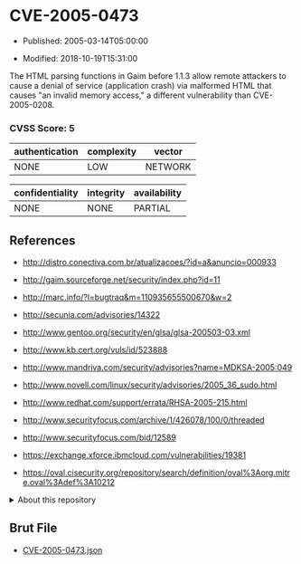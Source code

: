 # CVE-2005-0473

- Published: 2005-03-14T05:00:00

- Modified: 2018-10-19T15:31:00

The HTML parsing functions in Gaim before 1.1.3 allow remote attackers to cause a denial of service (application crash) via malformed HTML that causes "an invalid memory access," a different vulnerability than CVE-2005-0208.

### CVSS Score: **5**

| authentication | complexity | vector |
| --- | --- | --- |
| NONE | LOW | NETWORK |

| confidentiality | integrity | availability |
| --- | --- | --- |
| NONE | NONE | PARTIAL |

## References

* http://distro.conectiva.com.br/atualizacoes/?id=a&anuncio=000933

* http://gaim.sourceforge.net/security/index.php?id=11

* http://marc.info/?l=bugtraq&m=110935655500670&w=2

* http://secunia.com/advisories/14322

* http://www.gentoo.org/security/en/glsa/glsa-200503-03.xml

* http://www.kb.cert.org/vuls/id/523888

* http://www.mandriva.com/security/advisories?name=MDKSA-2005:049

* http://www.novell.com/linux/security/advisories/2005_36_sudo.html

* http://www.redhat.com/support/errata/RHSA-2005-215.html

* http://www.securityfocus.com/archive/1/426078/100/0/threaded

* http://www.securityfocus.com/bid/12589

* https://exchange.xforce.ibmcloud.com/vulnerabilities/19381

* https://oval.cisecurity.org/repository/search/definition/oval%3Aorg.mitre.oval%3Adef%3A10212

<details>
<summary>About this repository</summary> 

  This repository is part of the project [Live Hack CVE](https://github.com/Live-Hack-CVE). Main website can be found [www.live-hack.org](https://www.live-hack.org) 
  
  Made by [Sn0wAlice](https://github.com/Sn0wAlice) for the people that care about security and need to have a feed of the latest CVEs. Hope you enjoy it, don't forget to star the repo and follow me on [Twitter](https://twitter.com/Sn0wAlice) and [Github](https://github.com/Sn0wAlice). And that is my [personnal website](https://www.alice-snow.me/)

  - [Home Page](https://github.com/Live-Hack-CVE)
  - [Framework](https://github.com/Live-Hack-CVE/cve-framework)
  - [CVE database](https://github.com/Live-Hack-CVE/full_database)
  - [Changelog](https://github.com/Live-Hack-CVE/Changelog)
</details>

## Brut File

* [CVE-2005-0473.json](https://raw.githubusercontent.com/Live-Hack-CVE/full_database/main/cves/2005/CVE-2005-0473.json)

